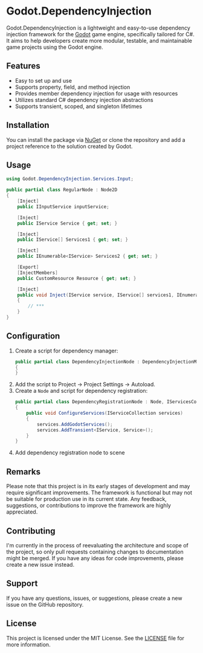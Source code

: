 # Godot.DependencyInjection

Godot.DependencyInjection is a lightweight and easy-to-use dependency injection framework for the [Godot](https://godotengine.org/) game engine, specifically tailored for C#. It aims to help developers create more modular, testable, and maintainable game projects using the Godot engine.


## Features

- Easy to set up and use
- Supports property, field, and method injection
- Provides member dependency injection for usage with resources
- Utilizes standard C# dependency injection abstractions
- Supports transient, scoped, and singleton lifetimes


## Installation

You can install the package via [NuGet](https://www.nuget.org/packages/Godot.DependencyInjection) or clone the repository and add a project reference to the solution created by Godot.


## Usage

```csharp
using Godot.DependencyInjection.Services.Input;

public partial class RegularNode : Node2D
{
    [Inject]
    public IInputService inputService;

    [Inject]
    public IService Service { get; set; }

    [Inject]
    public IService[] Services1 { get; set; }

    [Inject]
    public IEnumerable<IService> Services2 { get; set; }

    [Export]
    [InjectMembers]
    public CustomResource Resource { get; set; }

    [Inject]
    public void Inject(IService service, IService[] services1, IEnumerable<IService> services2)
    {
        // ***
    }
}
```


## Configuration

1. Create a script for dependency manager:
    ```csharp
    public partial class DependencyInjectionNode : DependencyInjectionManagerNode
    {
    }
    ```
2. Add the script to Project -> Project Settings -> Autoload.
3. Create a `Node` and script for dependency registration:
    ```csharp
    public partial class DependencyRegistrationNode : Node, IServicesConfigurator
    {
        public void ConfigureServices(IServiceCollection services)
        {
            services.AddGodotServices();
            services.AddTransient<IService, Service>();
        }
    }
    ```
4. Add dependency registration node to scene


## Remarks

Please note that this project is in its early stages of development and may require significant improvements. The framework is functional but may not be suitable for production use in its current state. Any feedback, suggestions, or contributions to improve the framework are highly appreciated.

## Contributing

I'm currently in the process of reevaluating the architecture and scope of the project, so only pull requests containing changes to documentation might be merged. If you have any ideas for code improvements, please create a new issue instead.


## Support

If you have any questions, issues, or suggestions, please create a new issue on the GitHub repository.


## License
This project is licensed under the MIT License. See the  [LICENSE](license) file for more information.

